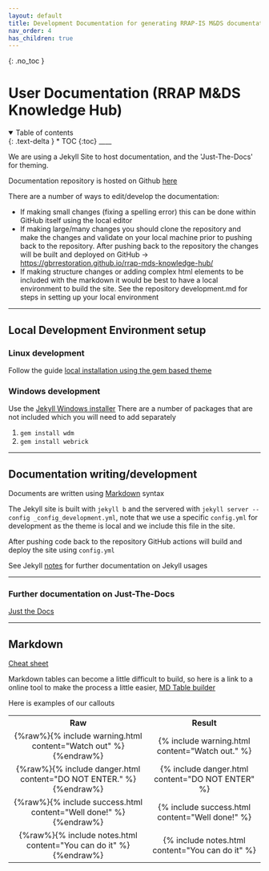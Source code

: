 ```yaml
---
layout: default
title: Development Documentation for generating RRAP-IS M&DS documentation  
nav_order: 4
has_children: true
---
```

{: .no_toc }
# User Documentation (RRAP M&DS Knowledge Hub)
<details  open markdown="block">
  <summary>
    Table of contents
  </summary>
{: .text-delta }
* TOC
{:toc}
____
</details>

We are using a Jekyll Site to host documentation, and the 'Just-The-Docs' for theming. 

Documentation repository is hosted on Github [here](https://github.com/gbrrestoration/rrap-mds-knowledge-hub)

There are a number of ways to edit/develop the documentation:

* If making small changes (fixing a spelling error) this can be done within GitHub itself using the local editor
* If making large/many changes you should clone the repository and make the changes and validate on your local machine prior to pushing back to the repository.  After pushing back to the repository the changes will be built and deployed on GitHub → https://gbrrestoration.github.io/rrap-mds-knowledge-hub/
* If making structure changes or adding complex html elements to be included with the markdown it would be best to have a local environment to build the site. See the repository development.md for steps in setting up your local environment  

___
## Local Development Environment setup
### Linux development
Follow the guide [local installation using the gem based theme](https://just-the-docs.github.io/just-the-docs/#local-installation-use-the-gem-based-theme)
### Windows development
Use the [Jekyll Windows installer](https://jekyllrb.com/docs/installation/windows/) 
There are a number of packages that are not included which you will need to add separately
1. ```gem install wdm```
1. ```gem install webrick```

___
## Documentation writing/development 
Documents are written using [Markdown](https://www.markdownguide.org/cheat-sheet/) syntax

The Jekyll site is built with ```jekyll b``` and the servered with ```jekyll server --config _config_development.yml```, note that we use a specific ```config.yml``` for development as the theme is local and we include this file in the site. 

After pushing code back to the repository GitHub actions will build and deploy the site using ```config.yml```

See Jekyll [notes](https://jekyllrb.com/docs/usage/) for further documentation on Jekyll usages 

___
### Further documentation on Just-The-Docs
[Just the Docs](https://just-the-docs.github.io/just-the-docs/)

___
## Markdown
[Cheat sheet](https://www.markdownguide.org/cheat-sheet/)

Markdown tables can become a little difficult to build, so here is a link to a online tool to make the process a little easier, [MD Table builder](https://www.tablesgenerator.com/markdown_tables)

Here is examples of our callouts
<table>
  <tr align=center>
    <th>Raw</th>
    <th>Result</th>
  </tr>
  <tr align=center>
    <td text-align=center>{%raw%}{% include warning.html content="Watch out" %}{%endraw%}</td>
    <td text-align=center>{% include warning.html content="Watch out." %}</td>
  </tr>
  <tr align=center>
    <td>{%raw%}{% include danger.html content="DO NOT ENTER." %}{%endraw%}</td>
    <td>{% include danger.html content="DO NOT ENTER" %}</td>
  </tr>
  <tr align=center>
    <td>{%raw%}{% include success.html content="Well done!" %}{%endraw%}</td>
    <td>{% include success.html content="Well done!" %}</td>
  </tr>
  <tr align=center>
    <td>{%raw%}{% include notes.html content="You can do it" %}{%endraw%}</td>
    <td>{% include notes.html content="You can do it" %}</td>
  </tr>    
</table>